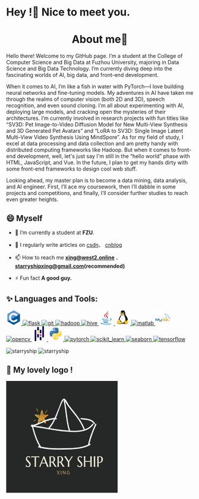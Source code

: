 # Hey !👋 Nice to meet you.

<!--
**Starryship/Starryship** is a ✨ _special_ ✨ repository because its `README.md` (this file) appears on your GitHub profile.

Here are some ideas to get you started:

- 🔭 I’m currently working on ...
- 🌱 I’m currently learning ...
- 👯 I’m looking to collaborate on ...
- 🤔 I’m looking for help with ...
- 💬 Ask me about ...
- 📫 How to reach me: ...
- 😄 Pronouns: ...
- ⚡ Fun fact: ...
-->

<!--
Here is the translation of my introduction

你们好！欢迎来到我的github主页。我是福州大学计算机与大数据学院，数据科学与大数据技术专业的一名学生。现在在攻读的领域为AI、大数据和前端。对于AI领域，我善于使用pytorch搭建神经网络与模型调优，涉及到的领域有计算机视觉（2D and 3D）、语音识别、声音克隆等。喜欢研究AI，上手大模型的部署与架构的解析，在研项目有**"SV3D 宠物图像到视频扩散模型进行新的多视图合成和 3D 生成宠物虚拟形象"**和**“基于MindSpore实现LoRA到SV3D单图潜在合成多视角视频”**等。对于自己的专业领域，我擅长数据处理和数据采集，善于使用hadoop等的分布式计算框架。但是对于前端领域，目前只是初步了解html、js和vue，并没有上手做项目，未来打算使用一些前端框架设计web。

对于未来的规划，我想成为一个数据挖掘、数据分析和AI工程师。先把课内的任务做好，再自己去做一些项目、参加一些比赛什么的，然后考虑升学，往一个更好地方向去发展。

-->

<h1 align="center">About me👯</h1>

Hello there! Welcome to my GitHub page. I’m a student at the College of Computer Science and Big Data at Fuzhou University, majoring in Data Science and Big Data Technology. I’m currently diving deep into the fascinating worlds of AI, big data, and front-end development.

When it comes to AI, I’m like a fish in water with PyTorch—I love building neural networks and fine-tuning models. My adventures in AI have taken me through the realms of computer vision (both 2D and 3D), speech recognition, and even sound cloning. I’m all about experimenting with AI, deploying large models, and cracking open the mysteries of their architectures. I’m currently involved in research projects with fun titles like “SV3D: Pet Image-to-Video Diffusion Model for New Multi-View Synthesis and 3D Generated Pet Avatars” and “LoRA to SV3D: Single Image Latent Multi-View Video Synthesis Using MindSpore”. As for my field of study, I excel at data processing and data collection and am pretty handy with distributed computing frameworks like Hadoop. But when it comes to front-end development, well, let's just say I'm still in the “hello world” phase with HTML, JavaScript, and Vue. In the future, I plan to get my hands dirty with some front-end frameworks to design cool web stuff.

Looking ahead, my master plan is to become a data mining, data analysis, and AI engineer. First, I’ll ace my coursework, then I’ll dabble in some projects and competitions, and finally, I’ll consider further studies to reach even greater heights.

<h2 align="left">😄 Myself </h2>
<p align="left">

- 🔭 I’m currently a student at **FZU**.
- 📝 I regularly write articles on
  [csdn](https://blog.csdn.net/2301_76181286?spm=1000.2115.3001.5343)、
  [cnblog](https://home.cnblogs.com/u/starryship)
- 📫 How to reach me **xing@west2.online**
、**starryshipxing@gmail.com(recommended)**

- ⚡ Fun fact **A good guy.**

</p>



<h2 align="left">✨ Languages and Tools:</h2>
<p align="left"> <a href="https://www.cprogramming.com/" target="_blank" rel="noreferrer"> <img src="https://raw.githubusercontent.com/devicons/devicon/master/icons/c/c-original.svg" alt="c" width="40" height="40"/> </a> <a href="https://flask.palletsprojects.com/" target="_blank" rel="noreferrer"> <img src="https://www.vectorlogo.zone/logos/pocoo_flask/pocoo_flask-icon.svg" alt="flask" width="40" height="40"/> </a> <a href="https://git-scm.com/" target="_blank" rel="noreferrer"> <img src="https://www.vectorlogo.zone/logos/git-scm/git-scm-icon.svg" alt="git" width="40" height="40"/> </a> <a href="https://hadoop.apache.org/" target="_blank" rel="noreferrer"> <img src="https://www.vectorlogo.zone/logos/apache_hadoop/apache_hadoop-icon.svg" alt="hadoop" width="40" height="40"/> </a> <a href="https://hive.apache.org/" target="_blank" rel="noreferrer"> <img src="https://www.vectorlogo.zone/logos/apache_hive/apache_hive-icon.svg" alt="hive" width="40" height="40"/> </a> <a href="https://www.java.com" target="_blank" rel="noreferrer"> <img src="https://raw.githubusercontent.com/devicons/devicon/master/icons/java/java-original.svg" alt="java" width="40" height="40"/> </a> <a href="https://www.linux.org/" target="_blank" rel="noreferrer"> <img src="https://raw.githubusercontent.com/devicons/devicon/master/icons/linux/linux-original.svg" alt="linux" width="40" height="40"/> </a> <a href="https://www.mathworks.com/" target="_blank" rel="noreferrer"> <img src="https://upload.wikimedia.org/wikipedia/commons/2/21/Matlab_Logo.png" alt="matlab" width="40" height="40"/> </a> <a href="https://www.mysql.com/" target="_blank" rel="noreferrer"> <img src="https://raw.githubusercontent.com/devicons/devicon/master/icons/mysql/mysql-original-wordmark.svg" alt="mysql" width="40" height="40"/> </a> <a href="https://opencv.org/" target="_blank" rel="noreferrer"> <img src="https://www.vectorlogo.zone/logos/opencv/opencv-icon.svg" alt="opencv" width="40" height="40"/> </a> <a href="https://pandas.pydata.org/" target="_blank" rel="noreferrer"> <img src="https://raw.githubusercontent.com/devicons/devicon/2ae2a900d2f041da66e950e4d48052658d850630/icons/pandas/pandas-original.svg" alt="pandas" width="40" height="40"/> </a> <a href="https://www.python.org" target="_blank" rel="noreferrer"> <img src="https://raw.githubusercontent.com/devicons/devicon/master/icons/python/python-original.svg" alt="python" width="40" height="40"/> </a> <a href="https://pytorch.org/" target="_blank" rel="noreferrer"> <img src="https://www.vectorlogo.zone/logos/pytorch/pytorch-icon.svg" alt="pytorch" width="40" height="40"/> </a> <a href="https://scikit-learn.org/" target="_blank" rel="noreferrer"> <img src="https://upload.wikimedia.org/wikipedia/commons/0/05/Scikit_learn_logo_small.svg" alt="scikit_learn" width="40" height="40"/> </a> <a href="https://seaborn.pydata.org/" target="_blank" rel="noreferrer"> <img src="https://seaborn.pydata.org/_images/logo-mark-lightbg.svg" alt="seaborn" width="40" height="40"/> </a> <a href="https://www.tensorflow.org" target="_blank" rel="noreferrer"> <img src="https://www.vectorlogo.zone/logos/tensorflow/tensorflow-icon.svg" alt="tensorflow" width="40" height="40"/> </a> </p>

<p><img align="center" src="https://github-readme-stats.vercel.app/api/top-langs?username=starryship&show_icons=true&locale=en&layout=compact" alt="starryship" width="300" height="300"/>
<img align="center" src="https://github-readme-streak-stats.herokuapp.com/?user=starryship&" alt="starryship" width="400"/></p>


<h2 align="left">🌱 My lovely logo !</h2>
<p><img align="center" src="image/self.jpg" alt="logo" width="300" height="300" /></p>



